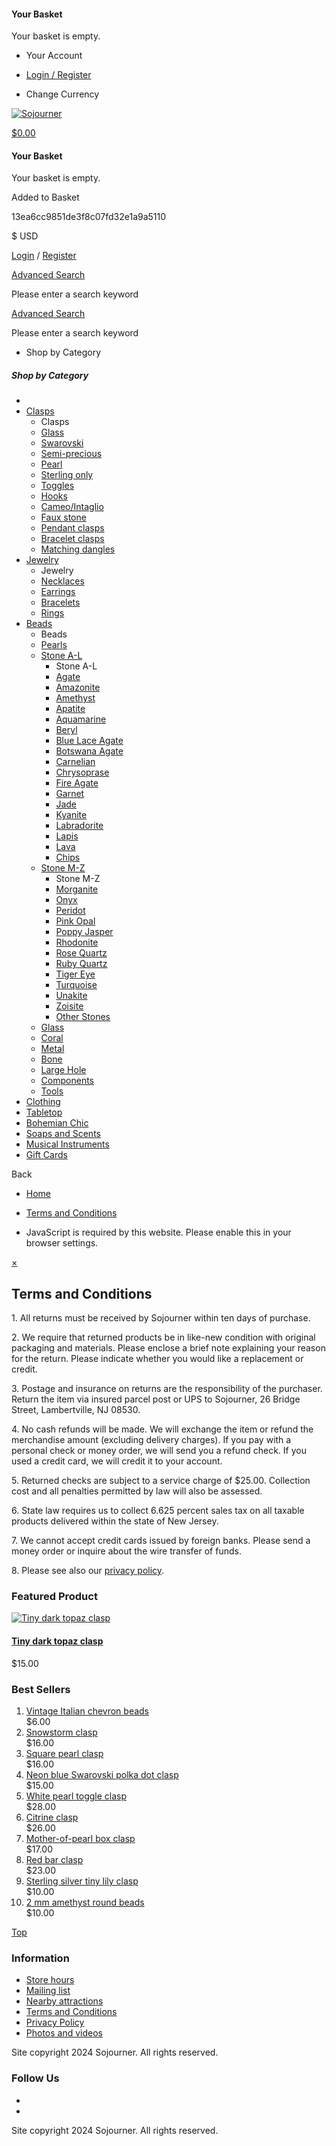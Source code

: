#### Your Basket

Your basket is empty.

* Your Account
* [Login / Register](https://sojourner.biz/login.html)

* Change Currency

[![Sojourner](https://sojourner.biz/images/logos/sojlogo.gif)](https://sojourner.biz/)

[$0.00](# "Your basket total is $0.00")

#### Your Basket

Your basket is empty.

[](# "Your basket total is $0.00")

Added to Basket

13ea6cc9851de3f8c07fd32e1a9a5110

[](# "Expand for more options")[](# "Search")

$ USD

[Login](https://sojourner.biz/login.html) / [Register](https://sojourner.biz/register.html)

[Advanced Search](https://sojourner.biz/search.html)

Please enter a search keyword

[Advanced Search](https://sojourner.biz/search.html)

Please enter a search keyword

* Shop by Category

##### Shop by Category

* [](https://sojourner.biz/ "Home")
* [Clasps](https://sojourner.biz/clasps.html "Clasps")
    * Clasps
    * [Glass](https://sojourner.biz/clasps/glass.html "Glass")
    * [Swarovski](https://sojourner.biz/clasps/swarovski.html "Swarovski")
    * [Semi-precious](https://sojourner.biz/clasps/semi-precious.html "Semi-precious")
    * [Pearl](https://sojourner.biz/clasps/pearl.html "Pearl")
    * [Sterling only](https://sojourner.biz/clasps/sterling-only.html "Sterling only")
    * [Toggles](https://sojourner.biz/clasps/toggles.html "Toggles")
    * [Hooks](https://sojourner.biz/clasps/hooks.html "Hooks")
    * [Cameo/Intaglio](https://sojourner.biz/clasps/cameo/intaglio.html "Cameo/Intaglio")
    * [Faux stone](https://sojourner.biz/clasps/faux-stone.html "Faux stone")
    * [Pendant clasps](https://sojourner.biz/clasps/pendant-clasps.html "Pendant clasps")
    * [Bracelet clasps](https://sojourner.biz/clasps/bracelet-clasps.html "Bracelet clasps")
    * [Matching dangles](https://sojourner.biz/clasps/matching-dangles.html "Matching dangles")
* [Jewelry](https://sojourner.biz/jewelry.html "Jewelry")
    * Jewelry
    * [Necklaces](https://sojourner.biz/jewelry/necklaces.html "Necklaces")
    * [Earrings](https://sojourner.biz/jewelry/earrings.html "Earrings")
    * [Bracelets](https://sojourner.biz/jewelry/bracelets.html "Bracelets")
    * [Rings](https://sojourner.biz/jewelry/rings.html "Rings")
* [Beads](https://sojourner.biz/beads.html "Beads")
    * Beads
    * [Pearls](https://sojourner.biz/beads/pearls.html "Pearls")
    * [Stone A-L](https://sojourner.biz/beads/stone-a-l.html "Stone A-L")
        * Stone A-L
        * [Agate](https://sojourner.biz/beads/stone-a-l/agate.html "Agate")
        * [Amazonite](https://sojourner.biz/beads/stone-a-l/amazonite.html "Amazonite")
        * [Amethyst](https://sojourner.biz/beads/stone-a-l/amethyst.html "Amethyst")
        * [Apatite](https://sojourner.biz/beads/stone-a-l/apatite.html "Apatite")
        * [Aquamarine](https://sojourner.biz/beads/stone-a-l/aquamarine.html "Aquamarine")
        * [Beryl](https://sojourner.biz/beads/stone-a-l/beryl.html "Beryl")
        * [Blue Lace Agate](https://sojourner.biz/beads/stone-a-l/blue-lace-agate.html "Blue Lace Agate")
        * [Botswana Agate](https://sojourner.biz/beads/stone-a-l/botswana-agate.html "Botswana Agate")
        * [Carnelian](https://sojourner.biz/beads/stone-a-l/carnelian.html "Carnelian")
        * [Chrysoprase](https://sojourner.biz/beads/stone-a-l/chrysoprase.html "Chrysoprase")
        * [Fire Agate](https://sojourner.biz/beads/stone-a-l/fire-agate.html "Fire Agate")
        * [Garnet](https://sojourner.biz/beads/stone-a-l/garnet.html "Garnet")
        * [Jade](https://sojourner.biz/beads/stone-a-l/jade.html "Jade")
        * [Kyanite](https://sojourner.biz/beads/stone-a-l/kyanite.html "Kyanite")
        * [Labradorite](https://sojourner.biz/beads/stone-a-l/labradorite.html "Labradorite")
        * [Lapis](https://sojourner.biz/beads/stone-a-l/lapis.html "Lapis")
        * [Lava](https://sojourner.biz/beads/stone-a-l/lava.html "Lava")
        * [Chips](https://sojourner.biz/beads/stone-a-l/chips.html "Chips")
    * [Stone M-Z](https://sojourner.biz/beads/stone-m-z.html "Stone M-Z")
        * Stone M-Z
        * [Morganite](https://sojourner.biz/beads/stone-m-z/morganite.html "Morganite")
        * [Onyx](https://sojourner.biz/beads/stone-m-z/onyx.html "Onyx")
        * [Peridot](https://sojourner.biz/beads/stone-m-z/peridot.html "Peridot")
        * [Pink Opal](https://sojourner.biz/beads/stone-m-z/pink-opal.html "Pink Opal")
        * [Poppy Jasper](https://sojourner.biz/beads/stone-m-z/poppy-jasper.html "Poppy Jasper")
        * [Rhodonite](https://sojourner.biz/beads/stone-m-z/rhodonite.html "Rhodonite")
        * [Rose Quartz](https://sojourner.biz/beads/stone-m-z/rose-quartz.html "Rose Quartz")
        * [Ruby Quartz](https://sojourner.biz/beads/stone-m-z/ruby-quartz.html "Ruby Quartz")
        * [Tiger Eye](https://sojourner.biz/beads/stone-m-z/tiger-eye.html "Tiger Eye")
        * [Turquoise](https://sojourner.biz/beads/stone-m-z/turquoise.html "Turquoise")
        * [Unakite](https://sojourner.biz/beads/stone-m-z/unakite.html "Unakite")
        * [Zoisite](https://sojourner.biz/beads/stone-m-z/zoisite.html "Zoisite")
        * [Other Stones](https://sojourner.biz/beads/stone-m-z/other-stones.html "Other Stones")
    * [Glass](https://sojourner.biz/beads/glass.html "Glass")
    * [Coral](https://sojourner.biz/beads/coral.html "Coral")
    * [Metal](https://sojourner.biz/beads/metal.html "Metal")
    * [Bone](https://sojourner.biz/beads/bone.html "Bone")
    * [Large Hole](https://sojourner.biz/beads/large-hole.html "Large Hole")
    * [Components](https://sojourner.biz/components.html "Components")
    * [Tools](https://sojourner.biz/beads/tools.html "Tools")
* [Clothing](https://sojourner.biz/clothing.html "Clothing")
* [Tabletop](https://sojourner.biz/tabletop.html "Tabletop")
* [Bohemian Chic](https://sojourner.biz/bohemian-chic.html "Bohemian Chic")
* [Soaps and Scents](https://sojourner.biz/soaps-and-scents.html "Soaps and Scents")
* [Musical Instruments](https://sojourner.biz/musical-instruments.html "Musical Instruments")
* [Gift Cards](https://sojourner.biz/gift-certificates.html "Gift Cards")

Back

* [Home](https://sojourner.biz/)
* [Terms and Conditions](https://sojourner.biz/terms-and-conditions.html)

* JavaScript is required by this website. Please enable this in your browser settings.

[×](#)

Terms and Conditions
--------------------

1\. All returns must be received by Sojourner within ten days of purchase.

2\. We require that returned products be in like-new condition with original packaging and materials. Please enclose a brief note explaining your reason for the return. Please indicate whether you would like a replacement or credit.

3\. Postage and insurance on returns are the responsibility of the purchaser. Return the item via insured parcel post or UPS to Sojourner, 26 Bridge Street, Lambertville, NJ 08530.

4\. No cash refunds will be made. We will exchange the item or refund the merchandise amount (excluding delivery charges). If you pay with a personal check or money order, we will send you a refund check. If you used a credit card, we will credit it to your account.

5\. Returned checks are subject to a service charge of $25.00. Collection cost and all penalties permitted by law will also be assessed.

6\. State law requires us to collect 6.625 percent sales tax on all taxable products delivered within the state of New Jersey.

7\. We cannot accept credit cards issued by foreign banks. Please send a money order or inquire about the wire transfer of funds.

8\. Please see also our [privacy policy](https://www.sojourner.biz/privacy-policy.html).

### Featured Product

[![Tiny dark topaz clasp](https://sojourner.biz/images/cache/SKU0350front.200.jpg)](https://sojourner.biz/clasps/glass/tiny-dark-topaz-clasp.html "Tiny dark topaz clasp")

#### [Tiny dark topaz clasp](https://sojourner.biz/clasps/glass/tiny-dark-topaz-clasp.html "Tiny dark topaz clasp")

$15.00

### Best Sellers

1. [Vintage Italian chevron beads](https://sojourner.biz/beads/glass/vintage-italian-chevron-beads.html "Vintage Italian chevron beads")  
    $6.00
2. [Snowstorm clasp](https://sojourner.biz/clasps/glass/snowstorm-clasp.html "Snowstorm clasp")  
    $16.00
3. [Square pearl clasp](https://sojourner.biz/clasps/pearl/square-pearl-clasp.html "Square pearl clasp")  
    $16.00
4. [Neon blue Swarovski polka dot clasp](https://sojourner.biz/clasps/swarovski/neon-blue-swarovski-polka-dot-clasp.html "Neon blue Swarovski polka dot clasp")  
    $15.00
5. [White pearl toggle clasp](https://sojourner.biz/clasps/toggles/white-pearl-toggle-clasp.html "White pearl toggle clasp")  
    $28.00
6. [Citrine clasp](https://sojourner.biz/clasps/faux-stone/citrine-clasp.html "Citrine clasp")  
    $26.00
7. [Mother-of-pearl box clasp](https://sojourner.biz/clasps/pearl/mother-of-pearl-box-clasp.html "Mother-of-pearl box clasp")  
    $17.00
8. [Red bar clasp](https://sojourner.biz/clasps/glass/red-bar-clasp.html "Red bar clasp")  
    $23.00
9. [Sterling silver tiny lily clasp](https://sojourner.biz/clasps/sterling-only/sterling-silver-tiny-lily-clasp.html "Sterling silver tiny lily clasp")  
    $10.00
10. [2 mm amethyst round beads](https://sojourner.biz/beads/stone-a-l/amethyst/2-mm-amethyst-round-beads.html "2 mm amethyst round beads")  
    $10.00

[Top](#)

### Information

* [Store hours](https://sojourner.biz/store-hours.html "Store hours")
* [Mailing list](https://www.sojourner.biz/list/?p=subscribe "Mailing list")
* [Nearby attractions](https://sojourner.biz/nearby-attractions.html "Nearby attractions")
* [Terms and Conditions](https://sojourner.biz/terms-and-conditions.html "Terms and Conditions")
* [Privacy Policy](https://sojourner.biz/privacy-policy.html "Privacy Policy")
* [Photos and videos](https://sojourner.biz/photos-and-videos.html "Photos and videos")

Site copyright 2024 Sojourner. All rights reserved.

### Follow Us

* [](https://www.facebook.com/SojournerLambertville "Facebook")
* [](https://www.instagram.com/sojourner_lambertville_nj/ "Instagram")

Site copyright 2024 Sojourner. All rights reserved.